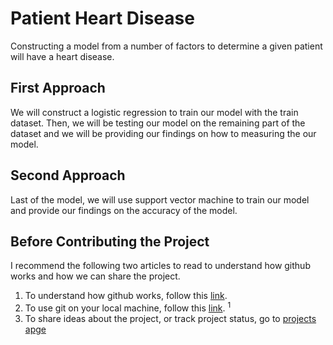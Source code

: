 # Patient Heart Disease
Constructing a model from a number of factors to determine a given patient will have a heart disease.

## First Approach
We will construct a logistic regression to train our model with the train dataset. Then, we will be testing our model on the remaining part of the dataset and we will be providing our findings on how to measuring the our model. 
## Second Approach
Last of the model, we will use support vector machine to train our model and provide our findings on the accuracy of the model.

## Before Contributing the Project
I recommend the following two articles to read to understand how github works and how we can share the project. 

1. To understand how github works, follow this [link](https://guides.github.com/introduction/flow/).
2. To use git on your local machine, follow this [link](https://guides.github.com/introduction/git-handbook/). <sup>1</sup>
3. To share ideas about the project, or track project status, go to [projects apge](https://github.com/metinsenturk/ds510-project2/projects/1)


[^1]: After you set up your local machine on github, use git tab of RStudio. 
